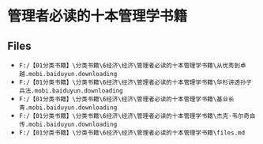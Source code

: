 # 管理者必读的十本管理学书籍

## Files

- `F:/【01分类书籍】\分类书籍\6经济\经济\管理者必读的十本管理学书籍\从优秀到卓越.mobi.baiduyun.downloading`
- `F:/【01分类书籍】\分类书籍\6经济\经济\管理者必读的十本管理学书籍\华杉讲透孙子兵法.mobi.baiduyun.downloading`
- `F:/【01分类书籍】\分类书籍\6经济\经济\管理者必读的十本管理学书籍\基业长青.mobi.baiduyun.downloading`
- `F:/【01分类书籍】\分类书籍\6经济\经济\管理者必读的十本管理学书籍\杰克·韦尔奇自传.mobi.baiduyun.downloading`
- `F:/【01分类书籍】\分类书籍\6经济\经济\管理者必读的十本管理学书籍\files.md`
